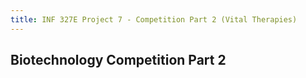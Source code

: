 ```yaml
---
title: INF 327E Project 7 - Competition Part 2 (Vital Therapies)
---
```

## Biotechnology Competition Part 2 